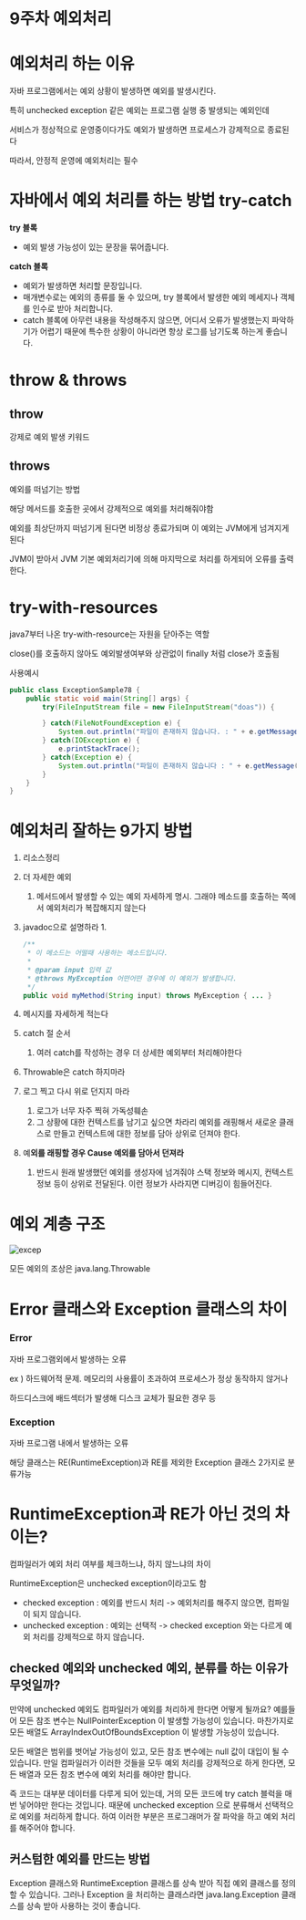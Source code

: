 # 9주차 예외처리

# 예외처리 하는 이유

자바 프로그램에서는 예외 상황이 발생하면 예외를 발생시킨다.

특히 unchecked exception 같은 예외는 프로그램 실행 중 발생되는 예외인데

서비스가 정상적으로 운영중이다가도 예외가 발생하면 프로세스가 강제적으로 종료된다 

따라서, 안정적 운영에 예외처리는 필수 

# 자바에서 예외 처리를 하는 방법 try-catch

**try 블록**

- 예외 발생 가능성이 있는 문장을 묶어줍니다.

**catch 블록**

- 예외가 발생하면 처리할 문장입니다.
- 매개변수로는 예외의 종류를 둘 수 있으며, try 블록에서 발생한 예외 메세지나 객체를 인수로 받아 처리합니다.
- catch 블록에 아무런 내용을 작성해주지 않으면, 어디서 오류가 발생했는지 파악하기가 어렵기 때문에 특수한 상황이 아니라면 항상 로그를 남기도록 하는게 좋습니다.

# throw & throws

## throw

강제로 예외 발생 키워드 

## throws

예외를 떠넘기는 방법 

해당 메서드를 호출한 곳에서 강제적으로 예외를 처리해줘야함 

예외를 최상단까지 떠넘기게 된다면 비정상 종료가되며 이 예외는 JVM에게 넘겨지게 된다

JVM이 받아서 JVM 기본 예외처리기에 의해 마지막으로 처리를 하게되어 오류를 출력한다. 

# try-with-resources

java7부터 나온 try-with-resource는 자원을 닫아주는 역할

close()를 호출하지 않아도 예외발생여부와 상관없이 finally 처럼 close가 호출됨

사용예시

```java
public class ExceptionSample78 {
    public static void main(String[] args) {
        try(FileInputStream file = new FileInputStream("doas")) {

        } catch(FileNotFoundException e) {
            System.out.println("파일이 존재하지 않습니다. : " + e.getMessage());
        } catch(IOException e) {
            e.printStackTrace();
        } catch(Exception e) {
            System.out.println("파일이 존재하지 않습니다 : " + e.getMessage());
        }
    }
}
```

# 예외처리 잘하는 9가지 방법

1. 리소스정리
2. 더 자세한 예외
    1. 메서드에서 발생할 수 있는 예외 자세하게 명시. 그래야 메소드를 호출하는 쪽에서 예외처리가 복잡해지지 않는다 
3. javadoc으로 설명하라 
    1. 
    
    ```java
    /**
     * 이 메소드는 어떨때 사용하는 메소드입니다.
     *
     * @param input 입력 값
     * @throws MyException 어떤어떤 경우에 이 예외가 발생합니다.
     */
    public void myMethod(String input) throws MyException { ... }
    ```
    
4. 메시지를 자세하게 적는다
5. catch 절 순서
    1. 여러 catch를 작성하는 경우 더 상세한 예외부터 처리해야한다 
6. Throwable은 catch 하지마라
7. 로그 찍고 다시 위로 던지지 마라
    1. 로그가 너무 자주 찍혀 가독성훼손
    2. 그 상황에 대한 컨텍스트를 남기고 싶으면 차라리 예외를 래핑해서 새로운 클래스로 만들고 컨텍스트에 대한 정보를 담아 상위로 던져야 한다.
8. 예**외를 래핑할 경우 Cause 예외를 담아서 던져라**
    1. 반드시 원래 발생했던 예외를 생성자에 넘겨줘야 스택 정보와 메시지, 컨텍스트 정보 등이 상위로 전달된다. 이런 정보가 사라지면 디버깅이 힘들어진다.
    

# 예외 계층 구조

![excep](https://user-images.githubusercontent.com/37287788/177043714-422d1b91-30ca-45ce-9937-07a63fcc96b6.png)

모든 예외의 조상은 java.lang.Throwable

# Error 클래스와 Exception 클래스의 차이

### Error

자바 프로그램외에서 발생하는 오류

ex ) 하드웨어적 문제. 메모리의 사용률이 초과하여 프로세스가 정상 동작하지 않거나

하드디스크에 배드섹터가 발생해 디스크 교체가 필요한 경우 등 

### Exception

자바 프로그램 내에서 발생하는 오류

해당 클래스는 RE(RuntimeException)과 RE를 제외한 Exception  클래스 2가지로 분류가능

# **RuntimeException과 RE가 아닌 것의 차이는?**

컴파일러가 예외 처리 여부를 체크하느냐, 하지 않느냐의 차이 

RuntimeException은  unchecked exception이라고도 함 

- checked exception : 예외를 반드시 처리 -> 예외처리를 해주지 않으면, 컴파일이 되지 않습니다.
- unchecked exception : 예외는 선택적 -> checked exception 와는 다르게 예외 처리를 강제적으로 하지 않습니다.

## checked 예외와 unchecked 예외, 분류를 하는 이유가 무엇일까?

만약에 unchecked 예외도 컴파일러가 예외를 처리하게 한다면 어떻게 될까요? 예를들어 모든 참조 변수는 NullPointerException 이 발생할 가능성이 있습니다. 마찬가지로 모든 배열도 ArrayIndexOutOfBoundsException 이 발생할 가능성이 있습니다.

모든 배열은 범위를 벗어날 가능성이 있고, 모든 참조 변수에는 null 값이 대입이 될 수 있습니다. 만일 컴파일러가 이러한 것들을 모두 예외 처리를 강제적으로 하게 한다면, 모든 배열과 모든 참조 변수에 예외 처리를 해야만 합니다.

즉 코드는 대부분 데이터를 다루게 되어 있는데, 거의 모든 코드에 try catch 블럭을 매번 넣어야만 한다는 것입니다. 때문에 unchecked exception 으로 분류해서 선택적으로 예외를 처리하게 합니다. 하여 이러한 부분은 프로그래머가 잘 파악을 하고 예외 처리를 해주어야 합니다.

## 커스텀한 예외를 만드는 방법

Exception 클래스와 RuntimeException 클래스를 상속 받아 직접 예외 클래스를 정의할 수 있습니다. 그러나 Exception 을 처리하는 클래스라면 java.lang.Exception 클래스를 상속 받아 사용하는 것이 좋습니다.
